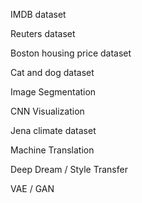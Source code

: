 IMDB dataset

Reuters dataset

Boston housing price dataset

Cat and dog dataset

Image Segmentation

CNN Visualization

Jena climate dataset

Machine Translation

Deep Dream / Style Transfer

VAE / GAN
